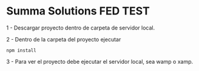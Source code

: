 # Summa Solutions FED TEST #

 1 - Descargar proyecto dentro de carpeta de servidor local.

 2 - Dentro de la carpeta del proyecto ejecutar
 
    npm install 
    
 
 3 - Para ver el proyecto debe ejecutar el servidor local, sea wamp o xamp.
     